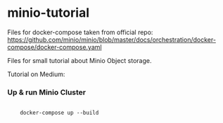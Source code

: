 # minio-tutorial

Files for docker-compose taken from official repo: https://github.com/minio/minio/blob/master/docs/orchestration/docker-compose/docker-compose.yaml


Files for small tutorial about Minio Object storage.

Tutorial on Medium: 

### Up & run Minio Cluster


```

    docker-compose up --build

```
